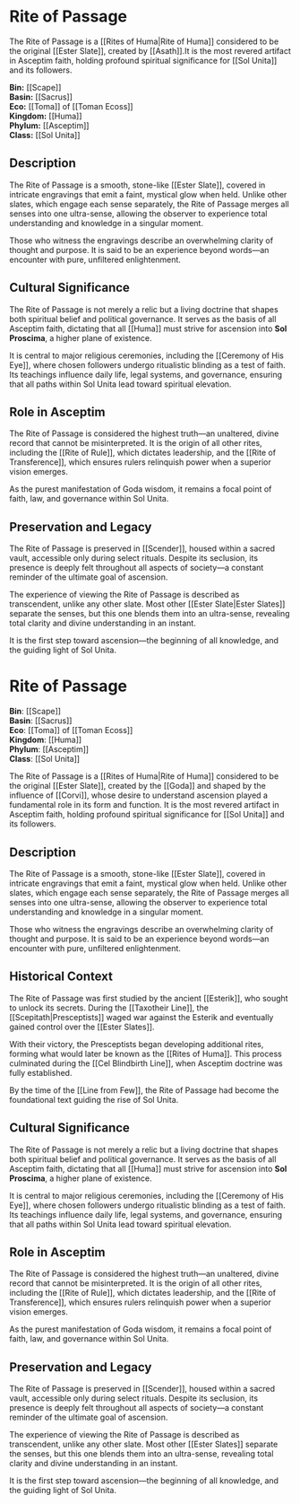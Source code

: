 <!-- wiki-header-section:start -->
# Rite of Passage

The Rite of Passage is a [[Rites of Huma|Rite of Huma]] considered to be the original [[Ester Slate]], created by [[Asath]].It is the most revered artifact in Asceptim faith, holding profound spiritual significance for [[Sol Unita]] and its followers.

<!-- wiki-header-section:end -->

**Bin:** [[Scape]]  
**Basin:** [[Sacrus]]  
**Eco:** [[Toma]] of [[Toman Ecoss]]  
**Kingdom:** [[Huma]]  
**Phylum:** [[Asceptim]]  
**Class:** [[Sol Unita]]

## Description

The Rite of Passage is a smooth, stone-like [[Ester Slate]], covered in intricate engravings that emit a faint, mystical glow when held. Unlike other slates, which engage each sense separately, the Rite of Passage merges all senses into one ultra-sense, allowing the observer to experience total understanding and knowledge in a singular moment.

Those who witness the engravings describe an overwhelming clarity of thought and purpose. It is said to be an experience beyond words—an encounter with pure, unfiltered enlightenment.


## Cultural Significance

The Rite of Passage is not merely a relic but a living doctrine that shapes both spiritual belief and political governance. It serves as the basis of all Asceptim faith, dictating that all [[Huma]] must strive for ascension into **Sol Proscima**, a higher plane of existence.

It is central to major religious ceremonies, including the [[Ceremony of His Eye]], where chosen followers undergo ritualistic blinding as a test of faith. Its teachings influence daily life, legal systems, and governance, ensuring that all paths within Sol Unita lead toward spiritual elevation.

## Role in Asceptim

The Rite of Passage is considered the highest truth—an unaltered, divine record that cannot be misinterpreted. It is the origin of all other rites, including the [[Rite of Rule]], which dictates leadership, and the [[Rite of Transference]], which ensures rulers relinquish power when a superior vision emerges.

As the purest manifestation of Goda wisdom, it remains a focal point of faith, law, and governance within Sol Unita.

## Preservation and Legacy

The Rite of Passage is preserved in [[Scender]], housed within a sacred vault, accessible only during select rituals. Despite its seclusion, its presence is deeply felt throughout all aspects of society—a constant reminder of the ultimate goal of ascension.

The experience of viewing the Rite of Passage is described as transcendent, unlike any other slate. Most other [[Ester Slate|Ester Slates]] separate the senses, but this one blends them into an ultra-sense, revealing total clarity and divine understanding in an instant.

It is the first step toward ascension—the beginning of all knowledge, and the guiding light of Sol Unita.

<!-- not-for-live-publishing:start -->
<!-- obsidian-pull:start -->
# Rite of Passage

**Bin**: [[Scape]]  
**Basin**: [[Sacrus]]  
**Eco**: [[Toma]] of [[Toman Ecoss]]  
**Kingdom**: [[Huma]]  
**Phylum**: [[Asceptim]]  
**Class**: [[Sol Unita]]

The Rite of Passage is a [[Rites of Huma|Rite of Huma]] considered to be the original [[Ester Slate]], created by the [[Goda]] and shaped by the influence of [[Corvi]], whose desire to understand ascension played a fundamental role in its form and function. It is the most revered artifact in Asceptim faith, holding profound spiritual significance for [[Sol Unita]] and its followers.

## Description

The Rite of Passage is a smooth, stone-like [[Ester Slate]], covered in intricate engravings that emit a faint, mystical glow when held. Unlike other slates, which engage each sense separately, the Rite of Passage merges all senses into one ultra-sense, allowing the observer to experience total understanding and knowledge in a singular moment.

Those who witness the engravings describe an overwhelming clarity of thought and purpose. It is said to be an experience beyond words—an encounter with pure, unfiltered enlightenment.

## Historical Context

The Rite of Passage was first studied by the ancient [[Esterik]], who sought to unlock its secrets. During the [[Taxotheir Line]], the [[Scepitath|Presceptists]] waged war against the Esterik and eventually gained control over the [[Ester Slates]].

With their victory, the Presceptists began developing additional rites, forming what would later be known as the [[Rites of Huma]]. This process culminated during the [[Cel Blindbirth Line]], when Asceptim doctrine was fully established.

By the time of the [[Line from Few]], the Rite of Passage had become the foundational text guiding the rise of Sol Unita.

## Cultural Significance

The Rite of Passage is not merely a relic but a living doctrine that shapes both spiritual belief and political governance. It serves as the basis of all Asceptim faith, dictating that all [[Huma]] must strive for ascension into **Sol Proscima**, a higher plane of existence.

It is central to major religious ceremonies, including the [[Ceremony of His Eye]], where chosen followers undergo ritualistic blinding as a test of faith. Its teachings influence daily life, legal systems, and governance, ensuring that all paths within Sol Unita lead toward spiritual elevation.

## Role in Asceptim

The Rite of Passage is considered the highest truth—an unaltered, divine record that cannot be misinterpreted. It is the origin of all other rites, including the [[Rite of Rule]], which dictates leadership, and the [[Rite of Transference]], which ensures rulers relinquish power when a superior vision emerges.

As the purest manifestation of Goda wisdom, it remains a focal point of faith, law, and governance within Sol Unita.

## Preservation and Legacy

The Rite of Passage is preserved in [[Scender]], housed within a sacred vault, accessible only during select rituals. Despite its seclusion, its presence is deeply felt throughout all aspects of society—a constant reminder of the ultimate goal of ascension.

The experience of viewing the Rite of Passage is described as transcendent, unlike any other slate. Most other [[Ester Slates]] separate the senses, but this one blends them into an ultra-sense, revealing total clarity and divine understanding in an instant.

It is the first step toward ascension—the beginning of all knowledge, and the guiding light of Sol Unita.
<!-- obsidian-pull:end -->
<!-- not-for-live-publishing:end -->